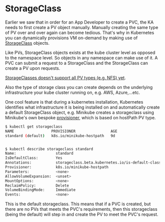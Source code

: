 # StorageClass

Earlier we saw that in order for an App Developer to create a PVC, the KA needs to first create a PV object manually. Manually creating the same type of PV over and over again can become tedious. That's why in Kubernetes you can dynamically provisions VM on-demand by making use of [StorageClass](https://kubernetes.io/docs/concepts/storage/storage-classes/) objects.

Like PVs, StorageClass objects exists at the kube cluster level as opposed to the namespace level. So objects in any namespace can make use of it. A PVC can submit a request to a StorageClass and the StorageClass can create a PV upon requests.

[StorageClasses doesn't support all PV types (e.g. NFS) yet](https://kubernetes.io/docs/concepts/storage/storage-classes/#provisioner).

Also the type of storage class you can create depends on the underlying infrastructure your kube cluster running on, e.g. AWS, Azure,...etc.

One cool feature is that during a kubernetes installation, Kubernetes identifies what infrastructure it is being installed on and automatically create a default StorageClass object, e.g. Minikube creates a storageclass using Minikube's own bespoke [provisioner](https://kubernetes.io/docs/concepts/storage/storage-classes/#provisioner), which is based on hostPath PV type.


```bash
$ kubectl get storageclass
NAME                 PROVISIONER                AGE
standard (default)   k8s.io/minikube-hostpath   9d


$ kubectl describe storageclass standard
Name:                  standard
IsDefaultClass:        Yes
Annotations:           storageclass.beta.kubernetes.io/is-default-class=true
Provisioner:           k8s.io/minikube-hostpath
Parameters:            <none>
AllowVolumeExpansion:  <unset>
MountOptions:          <none>
ReclaimPolicy:         Delete
VolumeBindingMode:     Immediate
Events:                <none>
```

This is the default storageclass. This means that if a PVC is created, but there are no PVs that meets the PVC's requirements, then this storageclass (being the default) will step in and create the PV to meet the PVC's request.

```bash


```









